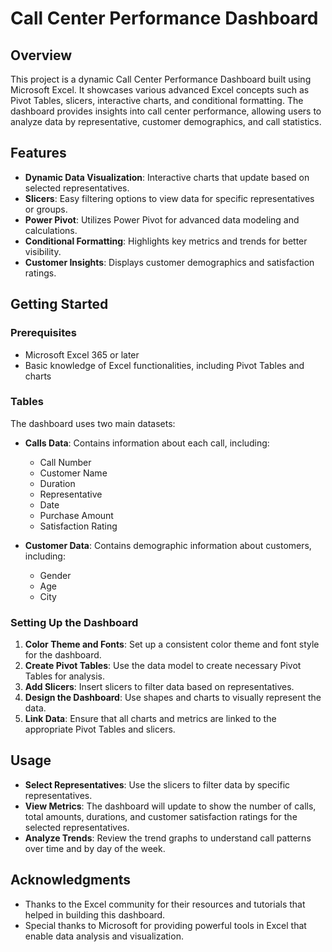 # Call Center Performance Dashboard

## Overview

This project is a dynamic Call Center Performance Dashboard built using Microsoft Excel. It showcases various advanced Excel concepts such as Pivot Tables, slicers, interactive charts, and conditional formatting. The dashboard provides insights into call center performance, allowing users to analyze data by representative, customer demographics, and call statistics.

## Features

- **Dynamic Data Visualization**: Interactive charts that update based on selected representatives.
- **Slicers**: Easy filtering options to view data for specific representatives or groups.
- **Power Pivot**: Utilizes Power Pivot for advanced data modeling and calculations.
- **Conditional Formatting**: Highlights key metrics and trends for better visibility.
- **Customer Insights**: Displays customer demographics and satisfaction ratings.

## Getting Started

### Prerequisites

- Microsoft Excel 365 or later
- Basic knowledge of Excel functionalities, including Pivot Tables and charts


### Tables

The dashboard uses two main datasets:

- **Calls Data**: Contains information about each call, including:
  - Call Number
  - Customer Name
  - Duration
  - Representative
  - Date
  - Purchase Amount
  - Satisfaction Rating

- **Customer Data**: Contains demographic information about customers, including:
  - Gender
  - Age
  - City

### Setting Up the Dashboard

1. **Color Theme and Fonts**: Set up a consistent color theme and font style for the dashboard.
2. **Create Pivot Tables**: Use the data model to create necessary Pivot Tables for analysis.
3. **Add Slicers**: Insert slicers to filter data based on representatives.
4. **Design the Dashboard**: Use shapes and charts to visually represent the data.
5. **Link Data**: Ensure that all charts and metrics are linked to the appropriate Pivot Tables and slicers.

## Usage

- **Select Representatives**: Use the slicers to filter data by specific representatives.
- **View Metrics**: The dashboard will update to show the number of calls, total amounts, durations, and customer satisfaction ratings for the selected representatives.
- **Analyze Trends**: Review the trend graphs to understand call patterns over time and by day of the week.


## Acknowledgments

- Thanks to the Excel community for their resources and tutorials that helped in building this dashboard.
- Special thanks to Microsoft for providing powerful tools in Excel that enable data analysis and visualization.

